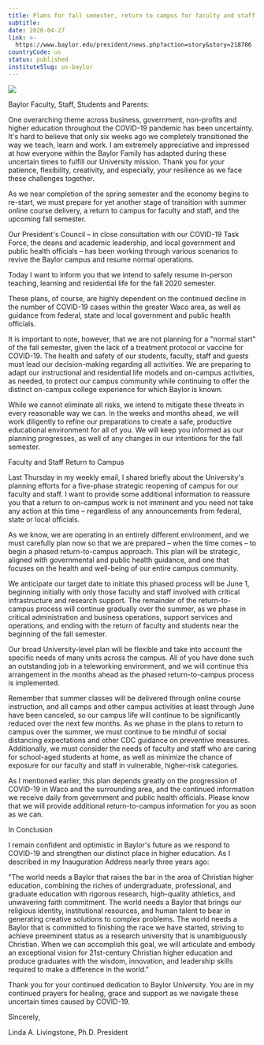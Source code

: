 ```yaml
---
title: Plans for fall semester, return to campus for faculty and staff
subtitle: 
date: 2020-04-27
link: >-
  https://www.baylor.edu/president/news.php?action=story&story=218786
countryCode: us
status: published
instituteSlug: us-baylor
---
```

![](https://www.baylor.edu/content/imglib/3/5/5/2/355228.jpg)

Baylor Faculty, Staff, Students and Parents:

One overarching theme across business, government, non-profits and higher education throughout the COVID-19 pandemic has been uncertainty. It's hard to believe that only six weeks ago we completely transitioned the way we teach, learn and work. I am extremely appreciative and impressed at how everyone within the Baylor Family has adapted during these uncertain times to fulfill our University mission. Thank you for your patience, flexibility, creativity, and especially, your resilience as we face these challenges together.

As we near completion of the spring semester and the economy begins to re-start, we must prepare for yet another stage of transition with summer online course delivery, a return to campus for faculty and staff, and the upcoming fall semester.

Our President's Council – in close consultation with our COVID-19 Task Force, the deans and academic leadership, and local government and public health officials – has been working through various scenarios to revive the Baylor campus and resume normal operations.

Today I want to inform you that we intend to safely resume in-person teaching, learning and residential life for the fall 2020 semester.

These plans, of course, are highly dependent on the continued decline in the number of COVID-19 cases within the greater Waco area, as well as guidance from federal, state and local government and public health officials.

It is important to note, however, that we are not planning for a "normal start" of the fall semester, given the lack of a treatment protocol or vaccine for COVID-19. The health and safety of our students, faculty, staff and guests must lead our decision-making regarding all activities. We are preparing to adapt our instructional and residential life models and on-campus activities, as needed, to protect our campus community while continuing to offer the distinct on-campus college experience for which Baylor is known.

While we cannot eliminate all risks, we intend to mitigate these threats in every reasonable way we can. In the weeks and months ahead, we will work diligently to refine our preparations to create a safe, productive educational environment for all of you. We will keep you informed as our planning progresses, as well of any changes in our intentions for the fall semester.

Faculty and Staff Return to Campus

Last Thursday in my weekly email, I shared briefly about the University's planning efforts for a five-phase strategic reopening of campus for our faculty and staff. I want to provide some additional information to reassure you that a return to on-campus work is not imminent and you need not take any action at this time – regardless of any announcements from federal, state or local officials.

As we know, we are operating in an entirely different environment, and we must carefully plan now so that we are prepared – when the time comes – to begin a phased return-to-campus approach. This plan will be strategic, aligned with governmental and public health guidance, and one that focuses on the health and well-being of our entire campus community.

We anticipate our target date to initiate this phased process will be June 1, beginning initially with only those faculty and staff involved with critical infrastructure and research support. The remainder of the return-to-campus process will continue gradually over the summer, as we phase in critical administration and business operations, support services and operations, and ending with the return of faculty and students near the beginning of the fall semester.

Our broad University-level plan will be flexible and take into account the specific needs of many units across the campus. All of you have done such an outstanding job in a teleworking environment, and we will continue this arrangement in the months ahead as the phased return-to-campus process is implemented.

Remember that summer classes will be delivered through online course instruction, and all camps and other campus activities at least through June have been canceled, so our campus life will continue to be significantly reduced over the next few months. As we phase in the plans to return to campus over the summer, we must continue to be mindful of social distancing expectations and other CDC guidance on preventive measures. Additionally, we must consider the needs of faculty and staff who are caring for school-aged students at home, as well as minimize the chance of exposure for our faculty and staff in vulnerable, higher-risk categories.

As I mentioned earlier, this plan depends greatly on the progression of COVID-19 in Waco and the surrounding area, and the continued information we receive daily from government and public health officials. Please know that we will provide additional return-to-campus information for you as soon as we can.

In Conclusion

I remain confident and optimistic in Baylor's future as we respond to COVID-19 and strengthen our distinct place in higher education. As I described in my Inauguration Address nearly three years ago:

"The world needs a Baylor that raises the bar in the area of Christian higher education, combining the riches of undergraduate, professional, and graduate education with rigorous research, high-quality athletics, and unwavering faith commitment. The world needs a Baylor that brings our religious identity, institutional resources, and human talent to bear in generating creative solutions to complex problems. The world needs a Baylor that is committed to finishing the race we have started, striving to achieve preeminent status as a research university that is unambiguously Christian. When we can accomplish this goal, we will articulate and embody an exceptional vision for 21st-century Christian higher education and produce graduates with the wisdom, innovation, and leadership skills required to make a difference in the world."

Thank you for your continued dedication to Baylor University. You are in my continued prayers for healing, grace and support as we navigate these uncertain times caused by COVID-19.

Sincerely,

Linda A. Livingstone, Ph.D. President